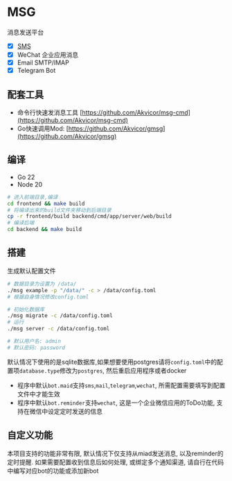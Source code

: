 # MSG

消息发送平台

- [x] [SMS](https://github.com/Akvicor/sms)
- [x] WeChat 企业应用消息
- [x] Email SMTP/IMAP
- [x] Telegram Bot

## 配套工具

- 命令行快速发消息工具 [https://github.com/Akvicor/msg-cmd](https://github.com/Akvicor/msg-cmd)
- Go快速调用Mod: [https://github.com/Akvicor/gmsg](https://github.com/Akvicor/gmsg)

## 编译

- Go 22
- Node 20

```bash
# 进入前端目录,编译
cd frontend && make build
# 将编译出来的build文件夹移动到后端目录
cp -r frontend/build backend/cmd/app/server/web/build
# 编译后端
cd backend && make build
```

## 搭建

生成默认配置文件

```bash
# 数据目录为设置为 /data/
./msg example -p "/data/" -c > /data/config.toml
# 根据自身情况修改config.toml

# 初始化数据库
./msg migrate -c /data/config.toml
# 运行
./msg server -c /data/config.toml

# 默认用户名: admin
# 默认密码: password
```

默认情况下使用的是sqlite数据库,如果想要使用postgres请将`config.toml`中的配置项`database.type`修改为`postgres`, 然后重启应用程序或者docker

- 程序中默认`bot.maid`支持`sms`,`mail`,`telegram`,`wechat`, 所需配置需要填写到配置文件中才能生效
- 程序中默认`bot.reminder`支持`wechat`, 这是一个企业微信应用的ToDo功能, 支持在微信中设定定时发送的信息

## 自定义功能

本项目支持的功能非常有限, 默认情况下仅支持从miad发送消息, 以及reminder的定时提醒. 如果需要配置收到信息后如何处理, 或绑定多个通知渠道, 请自行在代码中编写对应bot的功能或添加新bot


